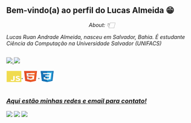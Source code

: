 ## Bem-vindo(a) ao perfil do Lucas Almeida 😁


<div align="center">
    <em>About: 👇🏻</em>
</div>
<p>
	<em>
		Lucas Ruan Andrade Almeida, nasceu em Salvador, Bahia. É estudante Ciência da Computação na Universidade Salvador (UNIFACS)	
</p>

##
 <div>
   <a href="https://github.com/luffrado2">
   <img height="180em" src="https://github-readme-stats.vercel.app/api?username=luffrado2&show_icons=true&theme=tokyonight&include_all_commits=true&count_private=true"/>
   <img height="180em" src="https://github-readme-stats.vercel.app/api/top-langs/?username=luffrado2&layout=compact&langs_count=6&theme=tokyonight"/>

</div>
<div style="display: inline_block"><br>
  <img align="center" alt="Js" height="30" width="40" src="https://raw.githubusercontent.com/devicons/devicon/master/icons/javascript/javascript-plain.svg">
  <img align="center" alt="HTML" height="30" width="40" src="https://raw.githubusercontent.com/devicons/devicon/master/icons/html5/html5-original.svg">
  <img align="center" alt="CSS" height="30" width="40" src="https://raw.githubusercontent.com/devicons/devicon/master/icons/css3/css3-original.svg">
</div>
 
 <br>
 
  ### Aqui estão minhas redes e email para contato!
 
<div> 
  <a href="https://www.instagram.com/lucas_almeida3720/" target="_blank"><img src="https://img.shields.io/badge/-Instagram-%23E4405F?style=for-the-badge&logo=instagram&logoColor=white" target="_blank"></a>
  <a href = "mailto:eulucasalmeida21@gmail.com"><img src="https://img.shields.io/badge/-Gmail-%23333?style=for-the-badge&logo=gmail&logoColor=white" target="_blank"></a>
  <a href="" target="_blank"><img src="https://img.shields.io/badge/-LinkedIn-%230077B5?style=for-the-badge&logo=linkedin&logoColor=white" target="_blank"></a> 
 

</div>
